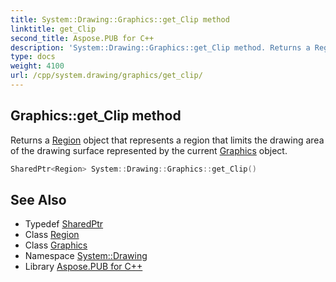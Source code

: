 ```yaml
---
title: System::Drawing::Graphics::get_Clip method
linktitle: get_Clip
second_title: Aspose.PUB for C++
description: 'System::Drawing::Graphics::get_Clip method. Returns a Region object that represents a region that limits the drawing area of the drawing surface represented by the current Graphics object in C++.'
type: docs
weight: 4100
url: /cpp/system.drawing/graphics/get_clip/
---
```

## Graphics::get_Clip method


Returns a [Region](../../region/) object that represents a region that limits the drawing area of the drawing surface represented by the current [Graphics](../) object.

```cpp
SharedPtr<Region> System::Drawing::Graphics::get_Clip()
```

## See Also

* Typedef [SharedPtr](../../../system/sharedptr/)
* Class [Region](../../region/)
* Class [Graphics](../)
* Namespace [System::Drawing](../../)
* Library [Aspose.PUB for C++](../../../)
